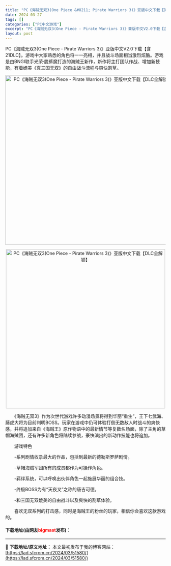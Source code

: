 ```yaml
---
title: "PC《海贼无双3(One Piece &#8211; Pirate Warriors 3)》亚版中文下载【DLC全解锁】"
date: 2024-03-27
tags: []
categories: ["PC中文游戏"]
excerpt: "PC《海贼无双3(One Piece - Pirate Warriors 3)》亚版中文V2.0下载【含21DLC】。游戏中大家熟悉的角色将一一亮相，并且战斗场面相当激烈炫酷。游戏是由BNGI联手光荣&middot;脱裤魔打造的海贼王新作，新作将主打团队作战、增加新技能，有着媲美《真三国无双》的自由&hellip;"
layout: post
---
```


 <p>PC《海贼无双3(One Piece - Pirate Warriors 3)》亚版中文V2.0下载【含21DLC】。游戏中大家熟悉的角色将一一亮相，并且战斗场面相当激烈炫酷。游戏是由BNGI联手光荣&middot;脱裤魔打造的海贼王新作，新作将主打团队作战、增加新技能，有着媲美《真三国无双》的自由战斗流程与爽快割草。</p> <p align="center"><img align="" border="0" src="https://lad.sfcrom.cn/wp-content/uploads/2024/03/20240327_6603931490976.webp" width="533" alt="PC《海贼无双3(One Piece - Pirate Warriors 3)》亚版中文下载【DLC全解锁】" /></p> <p align="center"><img align="" border="0" src="https://lad.sfcrom.cn/wp-content/uploads/2024/03/20240327_66039314efd81.webp" width="500" alt="PC《海贼无双3(One Piece - Pirate Warriors 3)》亚版中文下载【DLC全解锁】" /></p> <p>　　《海贼无双3》作为次世代游戏许多动漫场景将得到华丽&ldquo;重生&rdquo;，王下七武海、藤虎大将为目前判明BOSS。玩家在游戏中仍可体验打倒无数敌人时战斗的爽快感，并将追加来自《海贼王》原作物语中的最新情节等复数名场面，除了主角的草帽海贼团，还有许多新角色将陆续参战，豪快演出的新动作技能也将追加。</p> <p>　　游戏特色</p> <p>　　-系列剧情收录最大的作品，包括到最新的德勒斯罗萨剧情。</p> <p>　　-草帽海贼军团所有的成员都作为可操作角色。</p> <p>　　-羁绊系统，可以呼唤出伙伴角色一起施展华丽的组合技。</p> <p>　　-终极BOSS为有&ldquo;天夜叉&rdquo;之称的唐吉可德。</p> <p>　　-和三国无双媲美的自由战斗以及爽快的割草体验。</p> <p>　　喜欢无双系列的打击感，同时是海贼王的粉丝的玩家，相信你会喜欢这款游戏的。</p> <p><h4>下载地址(由网友<font color="red">bigmast</font>发布)：</h4></p> 

---
📖 **下载地址/原文地址：** 本文最初发布于我的博客网站：[https://lad.sfcrom.cn/2024/03/51580/](https://lad.sfcrom.cn/2024/03/51580/)
